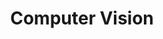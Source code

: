 ---
layout: tag-list
title: Computer Vision
slug: computer vision
category: study
menu: false
submenu: true
order: 3
description: >
   Computer Vision & Image Processing
---